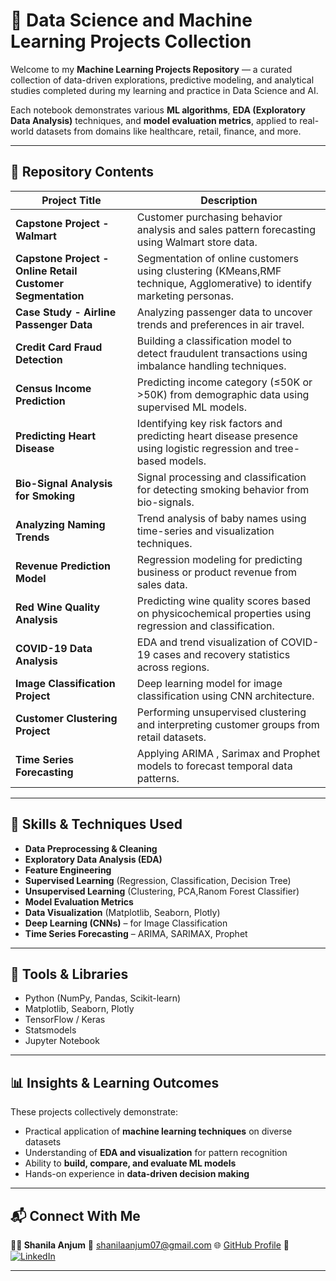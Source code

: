 # 🧠 Data Science and Machine Learning Projects Collection

Welcome to my **Machine Learning Projects Repository** — a curated collection of data-driven explorations, predictive modeling, and analytical studies completed during my learning and practice in Data Science and AI.

Each notebook demonstrates various **ML algorithms**, **EDA (Exploratory Data Analysis)** techniques, and **model evaluation metrics**, applied to real-world datasets from domains like healthcare, retail, finance, and more.

---

## 📁 Repository Contents

| Project Title                                              | Description                                                                                                         |
| ---------------------------------------------------------- | ------------------------------------------------------------------------------------------------------------------- |
| **Capstone Project - Walmart**                             | Customer purchasing behavior analysis and sales pattern forecasting using Walmart store data.                       |
| **Capstone Project - Online Retail Customer Segmentation** | Segmentation of online customers using clustering (KMeans,RMF technique, Agglomerative) to identify marketing personas.   |
| **Case Study - Airline Passenger Data**                    | Analyzing passenger data to uncover trends and preferences in air travel.                                           |
| **Credit Card Fraud Detection**                            | Building a classification model to detect fraudulent transactions using imbalance handling techniques.              |
| **Census Income Prediction**                               | Predicting income category (≤50K or >50K) from demographic data using supervised ML models.                         |
| **Predicting Heart Disease**                               | Identifying key risk factors and predicting heart disease presence using logistic regression and tree-based models. |
| **Bio-Signal Analysis for Smoking**                        | Signal processing and classification for detecting smoking behavior from bio-signals.                               |
| **Analyzing Naming Trends**                                | Trend analysis of baby names using time-series and visualization techniques.                                        |
| **Revenue Prediction Model**                               | Regression modeling for predicting business or product revenue from sales data.                                     |
| **Red Wine Quality Analysis**                              | Predicting wine quality scores based on physicochemical properties using regression and classification.             |
| **COVID-19 Data Analysis**                                 | EDA and trend visualization of COVID-19 cases and recovery statistics across regions.                               |
| **Image Classification Project**                           | Deep learning model for image classification using CNN architecture.                                                |
| **Customer Clustering Project**                            | Performing unsupervised clustering and interpreting customer groups from retail datasets.                           |
| **Time Series Forecasting**                                | Applying ARIMA , Sarimax and Prophet models to forecast temporal data patterns.                                               |

---

## 🧩 Skills & Techniques Used

* **Data Preprocessing & Cleaning**
* **Exploratory Data Analysis (EDA)**
* **Feature Engineering**
* **Supervised Learning** (Regression, Classification, Decision Tree)
* **Unsupervised Learning** (Clustering, PCA,Ranom Forest Classifier)
* **Model Evaluation Metrics**
* **Data Visualization** (Matplotlib, Seaborn, Plotly)
* **Deep Learning (CNNs)** – for Image Classification
* **Time Series Forecasting** – ARIMA, SARIMAX, Prophet

---

## 🧰 Tools & Libraries

* Python (NumPy, Pandas, Scikit-learn)
* Matplotlib, Seaborn, Plotly
* TensorFlow / Keras
* Statsmodels
* Jupyter Notebook

---

## 📊 Insights & Learning Outcomes

These projects collectively demonstrate:

* Practical application of **machine learning techniques** on diverse datasets
* Understanding of **EDA and visualization** for pattern recognition
* Ability to **build, compare, and evaluate ML models**
* Hands-on experience in **data-driven decision making**

---

## 📬 Connect With Me

**👩‍💻 Shanila Anjum**
📧 [shanilaanjum07@gmail.com](mailto:shanilaanjum07@gmail.com)
🌐 [GitHub Profile](https://github.com/Shaneela07)
🔗 <a href="https://www.linkedin.com/in/shaneela-anjum/"><img src="https://img.shields.io/badge/linkedin-%230A66C2.svg?style=plastic&logo=linkedin&logoColor=white" alt="LinkedIn"/></a>

---

